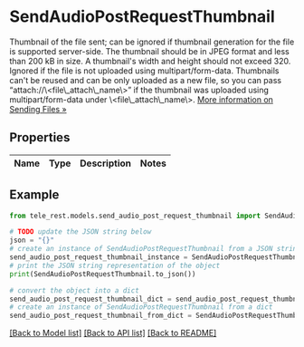 # SendAudioPostRequestThumbnail

Thumbnail of the file sent; can be ignored if thumbnail generation for the file is supported server-side. The thumbnail should be in JPEG format and less than 200 kB in size. A thumbnail's width and height should not exceed 320. Ignored if the file is not uploaded using multipart/form-data. Thumbnails can't be reused and can be only uploaded as a new file, so you can pass “attach://\\<file\\_attach\\_name\\>” if the thumbnail was uploaded using multipart/form-data under \\<file\\_attach\\_name\\>. [More information on Sending Files »](https://core.telegram.org/bots/api/#sending-files)

## Properties

Name | Type | Description | Notes
------------ | ------------- | ------------- | -------------

## Example

```python
from tele_rest.models.send_audio_post_request_thumbnail import SendAudioPostRequestThumbnail

# TODO update the JSON string below
json = "{}"
# create an instance of SendAudioPostRequestThumbnail from a JSON string
send_audio_post_request_thumbnail_instance = SendAudioPostRequestThumbnail.from_json(json)
# print the JSON string representation of the object
print(SendAudioPostRequestThumbnail.to_json())

# convert the object into a dict
send_audio_post_request_thumbnail_dict = send_audio_post_request_thumbnail_instance.to_dict()
# create an instance of SendAudioPostRequestThumbnail from a dict
send_audio_post_request_thumbnail_from_dict = SendAudioPostRequestThumbnail.from_dict(send_audio_post_request_thumbnail_dict)
```
[[Back to Model list]](../README.md#documentation-for-models) [[Back to API list]](../README.md#documentation-for-api-endpoints) [[Back to README]](../README.md)



